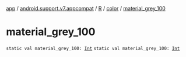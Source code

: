 [app](../../../index.md) / [android.support.v7.appcompat](../../index.md) / [R](../index.md) / [color](index.md) / [material_grey_100](./material_grey_100.md)

# material_grey_100

`static val material_grey_100: `[`Int`](https://kotlinlang.org/api/latest/jvm/stdlib/kotlin/-int/index.html)
`static val material_grey_100: `[`Int`](https://kotlinlang.org/api/latest/jvm/stdlib/kotlin/-int/index.html)